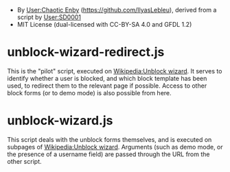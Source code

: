 - By [User:Chaotic Enby](https://en.wikipedia.org/wiki/User:Chaotic_Enby) (https://github.com/IlyasLebleu), derived from a script by [User:SD0001](https://en.wikipedia.org/wiki/User:SD0001)
- MIT License (dual-licensed with CC-BY-SA 4.0 and GFDL 1.2)

# unblock-wizard-redirect.js

This is the "pilot" script, executed on [Wikipedia:Unblock wizard](https://en.wikipedia.org/wiki/Wikipedia:Unblock_wizard). It serves to identify whether a user is blocked, and which block template has been used, to redirect them to the relevant page if possible. Access to other block forms (or to demo mode) is also possible from here.

# unblock-wizard.js

This script deals with the unblock forms themselves, and is executed on subpages of [Wikipedia:Unblock wizard](https://en.wikipedia.org/wiki/Wikipedia:Unblock_wizard). Arguments (such as demo mode, or the presence of a username field) are passed through the URL from the other script.
